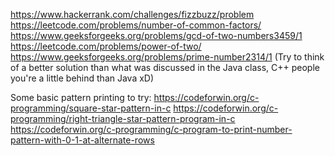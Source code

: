 https://www.hackerrank.com/challenges/fizzbuzz/problem
https://leetcode.com/problems/number-of-common-factors/
https://www.geeksforgeeks.org/problems/gcd-of-two-numbers3459/1
https://leetcode.com/problems/power-of-two/
https://www.geeksforgeeks.org/problems/prime-number2314/1 (Try to think of a better solution than what was discussed in the Java class, C++ people you're a little behind than Java xD)

Some basic pattern printing to try:
https://codeforwin.org/c-programming/square-star-pattern-in-c
https://codeforwin.org/c-programming/right-triangle-star-pattern-program-in-c
https://codeforwin.org/c-programming/c-program-to-print-number-pattern-with-0-1-at-alternate-rows